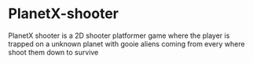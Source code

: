 # PlanetX-shooter
PlanetX shooter is a 2D shooter platformer game where the player is trapped on a unknown planet with gooie aliens coming from every where shoot them down to survive 

